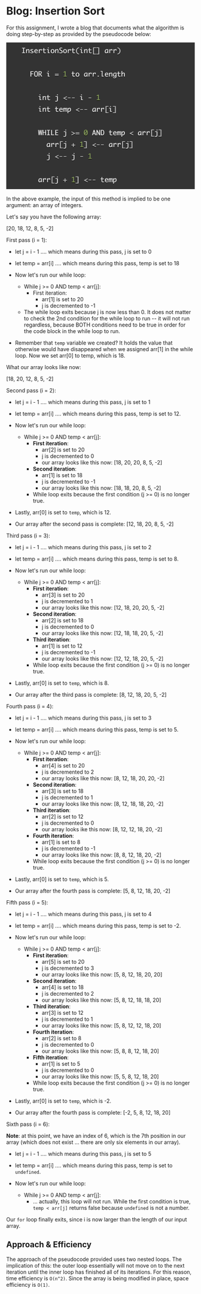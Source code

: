 # Blog: Insertion Sort

For this assignment, I wrote a blog that documents what the algorithm is doing step-by-step as provided by the pseudocode below:

![pseudocode-insertionSort](./insertion-sort.png)

In the above example, the input of this method is implied to be one argument: an array of integers.

Let's say you have the following array:

[20, 18, 12, 8, 5, -2]

First pass (i = 1):

- let j = i - 1 .... which means during this pass, j is set to 0
- let temp = arr[i] .... which means during this pass, temp is set to 18

- Now let's run our while loop:
  - While j >= 0 AND temp < arr[j]:
    - First iteration:
      - arr[1] is set to 20
      - j is decremented to -1
  - The while loop exits because j is now less than 0. It does not matter to check the 2nd condition for the while loop to run -- it will not run regardless, because BOTH conditions need to be true in order for the code block in the while loop to run.

- Remember that `temp` variable we created? It holds the value that otherwise would have disappeared when we assigned arr[1] in the while loop. Now we set arr[0] to temp, which is 18.

What our array looks like now:

[18, 20, 12, 8, 5, -2]

Second pass (i = 2):

- let j = i - 1 .... which means during this pass, j is set to 1
- let temp = arr[i] .... which means during this pass, temp is set to 12.

- Now let's run our while loop:
  - While j >= 0 AND temp < arr[j]:
    - **First iteration**:
      - arr[2] is set to 20
      - j is decremented to 0
      - our array looks like this now: [18, 20, 20, 8, 5, -2]
    - **Second iteration**:
      - arr[1] is set to 18
      - j is decremented to -1
      - our array looks like this now: [18, 18, 20, 8, 5, -2]
    - While loop exits because the first condition (j >= 0) is no longer true.

- Lastly, arr[0] is set to `temp`, which is 12.
- Our array after the second pass is complete: [12, 18, 20, 8, 5, -2]

Third pass (i = 3):

- let j = i - 1 .... which means during this pass, j is set to 2
- let temp = arr[i] .... which means during this pass, temp is set to 8.

- Now let's run our while loop:
  - While j >= 0 AND temp < arr[j]:
    - **First iteration**:
      - arr[3] is set to 20
      - j is decremented to 1
      - our array looks like this now: [12, 18, 20, 20, 5, -2]
    - **Second iteration**:
      - arr[2] is set to 18
      - j is decremented to 0
      - our array looks like this now: [12, 18, 18, 20, 5, -2]
    - **Third iteration**:
      - arr[1] is set to 12
      - j is decremented to -1
      - our array looks like this now: [12, 12, 18, 20, 5, -2]
    - While loop exits because the first condition (j >= 0) is no longer true.

- Lastly, arr[0] is set to `temp`, which is 8.
- Our array after the third pass is complete: [8, 12, 18, 20, 5, -2]

Fourth pass (i = 4):

- let j = i - 1 .... which means during this pass, j is set to 3
- let temp = arr[i] .... which means during this pass, temp is set to 5.

- Now let's run our while loop:
  - While j >= 0 AND temp < arr[j]:
    - **First iteration**:
      - arr[4] is set to 20
      - j is decremented to 2
      - our array looks like this now: [8, 12, 18, 20, 20, -2]
    - **Second iteration**:
      - arr[3] is set to 18
      - j is decremented to 1
      - our array looks like this now: [8, 12, 18, 18, 20, -2]
    - **Third iteration**:
      - arr[2] is set to 12
      - j is decremented to 0
      - our array looks ike this now: [8, 12, 12, 18, 20, -2]
    - **Fourth iteration**:
      - arr[1] is set to 8
      - j is decremented to -1
      - our array looks like this now: [8, 8, 12, 18, 20, -2]
    - While loop exits because the first condition (j >= 0) is no longer true.

- Lastly, arr[0] is set to `temp`, which is 5.
- Our array after the fourth pass is complete: [5, 8, 12, 18, 20, -2]

Fifth pass (i = 5):

- let j = i - 1 .... which means during this pass, j is set to 4
- let temp = arr[i] .... which means during this pass, temp is set to -2.

- Now let's run our while loop:
  - While j >= 0 AND temp < arr[j]:
    - **First iteration**:
      - arr[5] is set to 20
      - j is decremented to 3
      - our array looks like this now: [5, 8, 12, 18, 20, 20]
    - **Second iteration**:
      - arr[4] is set to 18
      - j is decremented to 2
      - our array looks like this now: [5, 8, 12, 18, 18, 20]
    - **Third iteration**:
      - arr[3] is set to 12
      - j is decremented to 1
      - our array looks like this now: [5, 8, 12, 12, 18, 20]
    - **Fourth iteration**:
      - arr[2] is set to 8
      - j is decremented to 0
      - our array looks like this now: [5, 8, 8, 12, 18, 20]
    - **Fifth iteration**:
      - arr[1] is set to 5
      - j is decremented to 0
      - our array looks like this now: [5, 5, 8, 12, 18, 20]
    - While loop exits because the first condition (j >= 0) is no longer true.

- Lastly, arr[0] is set to `temp`, which is -2.
- Our array after the fourth pass is complete: [-2, 5, 8, 12, 18, 20]

Sixth pass (i = 6):

**Note**: at this point, we have an index of 6, which is the 7th position in our array (which does not exist ... there are only six elements in our array).

- let j = i - 1 .... which means during this pass, j is set to 5
- let temp = arr[i] .... which means during this pass, temp is set to `undefined`.

- Now let's run our while loop:
  - While j >= 0 AND temp < arr[j]:
    - ... actually, this loop will not run. While the first condition is true, `temp < arr[j]` returns false because `undefined` is not a number.

Our `for` loop finally exits, since i is now larger than the length of our input array.

## Approach & Efficiency

The approach of the pseudocode provided uses two nested loops. The implication of this: the outer loop essentially will not move on to the next iteration until the inner loop has finished all of its iterations. For this reason, time efficiency is `O(n^2)`. Since the array is being modified in place, space efficiency is `O(1)`.
